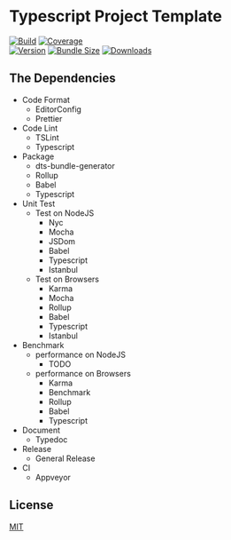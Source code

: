 # Typescript Project Template

[![Build][build-badge]][ci]
[![Coverage][cover-badge]][cover]
<br/>
[![Version][version-badge]][npm]
[![Bundle Size][bundle-badge]][bundle]
[![Downloads][downloads-badge]][npm]

## The Dependencies

- Code Format
  - EditorConfig
  - Prettier
- Code Lint
  - TSLint
  - Typescript
- Package
  - dts-bundle-generator
  - Rollup
  - Babel
  - Typescript
- Unit Test
  - Test on NodeJS
    - Nyc
    - Mocha
    - JSDom
    - Babel
    - Typescript
    - Istanbul
  - Test on Browsers
    - Karma
    - Mocha
    - Rollup
    - Babel
    - Typescript
    - Istanbul
- Benchmark
  - performance on NodeJS
    - TODO
  - performance on Browsers
    - Karma
    - Benchmark
    - Rollup
    - Babel
    - Typescript
- Document
  - Typedoc
- Release
  - General Release
- CI
  - Appveyor

## License

[MIT](http://opensource.org/licenses/MIT)

[ci]: https://ci.appveyor.com/project/billowz/ts-pt/branch/alpha
[build-badge]: https://img.shields.io/appveyor/ci/billowz/ts-pt/alpha.svg
[cover]: https://codecov.io/github/billowz/ts.pt/branch/alpha
[cover-badge]: https://img.shields.io/codecov/c/github/billowz/ts.pt/alpha.svg

[npm]: https://www.npmjs.com/package/ts.pt/v/alpha
[downloads-badge]: https://img.shields.io/npm/dt/ts.pt.svg

[version-badge]: https://img.shields.io/npm/v/ts.pt/alpha.svg
[bundle]: https://bundlephobia.com/result?p=ts.pt@alpha
[bundle-badge]: https://img.shields.io/bundlephobia/minzip/ts.pt/alpha.svg
